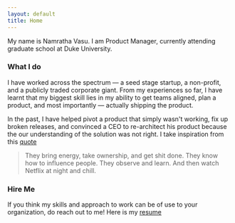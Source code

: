 ```yaml
---
layout: default 
title: Home 
---
```


<p class="message">
  My name is Namratha Vasu. I am Product Manager, currently attending graduate school at Duke University. 
</p>

### What I do
I have worked across the spectrum — a seed stage startup, a non-profit, and a publicly traded corporate giant. From my experiences so far, I have learnt that my biggest skill lies in my ability to get teams aligned, plan a product, and most importantly — actually shipping the product.

In the past, I have helped pivot a product that simply wasn't working, fix up broken releases, and convinced a CEO to re-architect his product because the our understanding of the solution was not right. I take inspiration from this [quote](https://manassaloi.com/2022/05/01/stop-reading-pm-blogs.html)
> They bring energy, take ownership, and get shit done. They know how to influence people. They observe and learn. And then watch Netflix at night and chill.


### Hire Me
If you think my skills and approach to work can be of use to your organization, do reach out to me! Here is my [resume](https://www.dropbox.com/s/6yvo9hyt77vu9r8/NamrathaVasu_resume_18_11_22.docx%20%281%29.pdf?dl=0)
